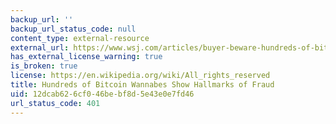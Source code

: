 ```yaml
---
backup_url: ''
backup_url_status_code: null
content_type: external-resource
external_url: https://www.wsj.com/articles/buyer-beware-hundreds-of-bitcoin-wannabes-show-hallmarks-of-fraud-1526573115
has_external_license_warning: true
is_broken: true
license: https://en.wikipedia.org/wiki/All_rights_reserved
title: Hundreds of Bitcoin Wannabes Show Hallmarks of Fraud
uid: 12dcab62-6cf0-46be-bf8d-5e43e0e7fd46
url_status_code: 401
---
```

